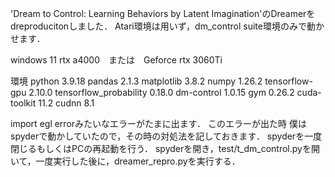 'Dream to Control: Learning Behaviors by Latent Imagination'のDreamerをdreproducitonしました．
Atari環境は用いず，dm_control suite環境のみで動かせます．

windows 11
rtx a4000　または　Geforce rtx 3060Ti

環境
python                   3.9.18
pandas                   2.1.3
matplotlib               3.8.2
numpy                    1.26.2
tensorflow-gpu           2.10.0
tensorflow_probability   0.18.0
dm-control               1.0.15
gym                      0.26.2
cuda-toolkit             11.2
cudnn                    8.1


import egl errorみたいなエラーがたまに出ます．
このエラーが出た時
僕はspyderで動かしていたので，その時の対処法を記しておきます．
spyderを一度閉じるもしくはPCの再起動を行う．
spyderを開き，test/t_dm_control.pyを開いて，一度実行した後に，dreamer_repro.pyを実行する．
